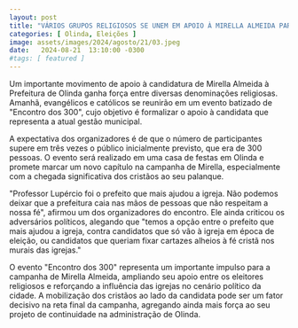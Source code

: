 ```yaml
---
layout: post
title: "VÁRIOS GRUPOS RELIGIOSOS SE UNEM EM APOIO À MIRELLA ALMEIDA PARA À PREFEITURA DE OLINDA"
categories: [ Olinda, Eleições ]
image: assets/images/2024/agosto/21/03.jpeg
date:   2024-08-21  13:10:00 -0300
#tags: [ featured ]
---
```

Um importante movimento de apoio à candidatura de Mirella Almeida à Prefeitura de Olinda ganha força entre diversas denominações religiosas. Amanhã, evangélicos e católicos se reunirão em um evento batizado de "Encontro dos 300", cujo objetivo é formalizar o apoio à candidata que representa a atual gestão municipal.

A expectativa dos organizadores é de que o número de participantes supere em três vezes o público inicialmente previsto, que era de 300 pessoas. O evento será realizado em uma casa de festas em Olinda e promete marcar um novo capítulo na campanha de Mirella, especialmente com a chegada significativa dos cristãos ao seu palanque.

"Professor Lupércio foi o prefeito que mais ajudou a igreja. Não podemos deixar que a prefeitura caia nas mãos de pessoas que não respeitam a nossa fé", afirmou um dos organizadores do encontro. Ele ainda criticou os adversários políticos, alegando que "temos a opção entre o prefeito que mais ajudou a igreja, contra candidatos que só vão à igreja em época de eleição, ou candidatos que queriam fixar cartazes alheios à fé cristã nos murais das igrejas."

O evento "Encontro dos 300" representa um importante impulso para a campanha de Mirella Almeida, ampliando seu apoio entre os eleitores religiosos e reforçando a influência das igrejas no cenário político da cidade. A mobilização dos cristãos ao lado da candidata pode ser um fator decisivo na reta final da campanha, agregando ainda mais força ao seu projeto de continuidade na administração de Olinda.